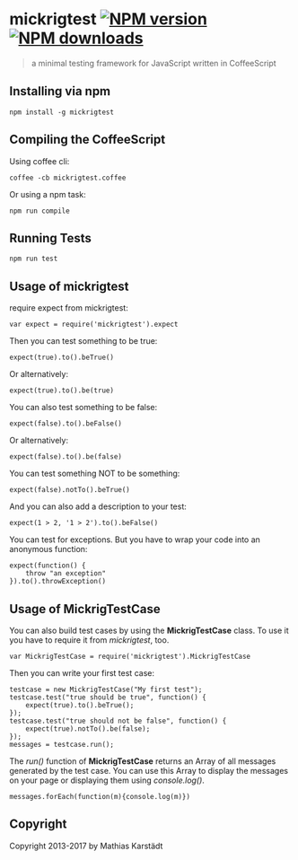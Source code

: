 mickrigtest [![NPM version](https://img.shields.io/npm/v/mickrigtest.svg?style=flat)](https://npmjs.com/package/mickrigtest) [![NPM downloads](https://img.shields.io/npm/dm/mickrigtest.svg?style=flat)](https://npmjs.com/package/mickrigtest)
==============

> a minimal testing framework for JavaScript written in CoffeeScript

Installing via npm
------------------

    npm install -g mickrigtest


Compiling the CoffeeScript
--------------------------

Using coffee cli:

    coffee -cb mickrigtest.coffee

Or using a npm task:

    npm run compile


Running Tests
-------------

    npm run test


Usage of mickrigtest
-----------------------

require expect from mickrigtest:

    var expect = require('mickrigtest').expect

Then you can test something to be true:

    expect(true).to().beTrue()

Or alternatively:

    expect(true).to().be(true)

You can also test something to be false:

    expect(false).to().beFalse()

Or alternatively:

    expect(false).to().be(false)

You can test something NOT to be something:

    expect(false).notTo().beTrue()

And you can also add a description to your test:

    expect(1 > 2, '1 > 2').to().beFalse()
    
You can test for exceptions. But you have to wrap your code into an anonymous function:

    expect(function() {
        throw "an exception"
    }).to().throwException()
    
Usage of MickrigTestCase
------------------------

You can also build test cases by using the **MickrigTestCase** class.
To use it you have to require it from *mickrigtest*, too.

    var MickrigTestCase = require('mickrigtest').MickrigTestCase

Then you can write your first test case:

    testcase = new MickrigTestCase("My first test");
    testcase.test("true should be true", function() {
        expect(true).to().beTrue();
    });
    testcase.test("true should not be false", function() {
        expect(true).notTo().be(false);
    });
    messages = testcase.run();

The *run()* function of **MickrigTestCase** returns an Array of all messages generated by the test case.
You can use this Array to display the messages on your page or displaying them using *console.log()*.
    
    messages.forEach(function(m){console.log(m)})

Copyright
---------

Copyright 2013-2017 by Mathias Karstädt
